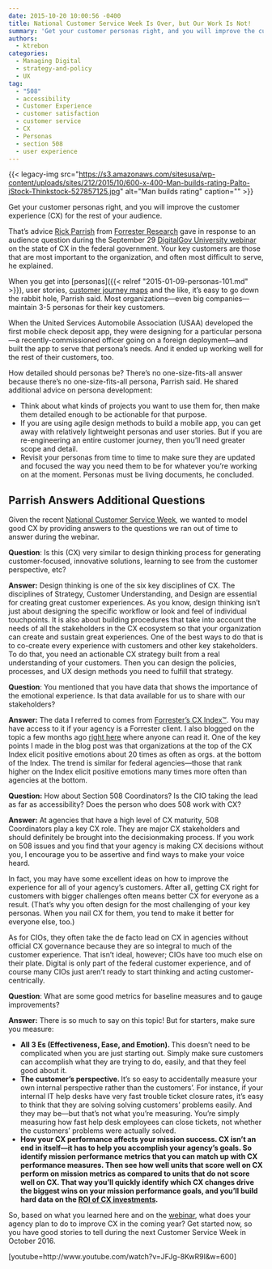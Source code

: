 ```yaml
---
date: 2015-10-20 10:00:56 -0400
title: National Customer Service Week Is Over, but Our Work Is Not!
summary: 'Get your customer personas right, and you will improve the customer experience (CX) for the rest of your audience. That&#8217;s advice Rick Parrish from Forrester Research gave in response to an audience question during the September 29 DigitalGov University webinar on the state of CX in the federal government. Your key customers are those that are most important to the organization, and often most'
authors:
  - ktrebon
categories:
  - Managing Digital
  - strategy-and-policy
  - UX
tag:
  - "508"
  - accessibility
  - Customer Experience
  - customer satisfaction
  - customer service
  - CX
  - Personas
  - section 508
  - user experience
---
```


{{< legacy-img src="https://s3.amazonaws.com/sitesusa/wp-content/uploads/sites/212/2015/10/600-x-400-Man-builds-rating-Palto-iStock-Thinkstock-527857125.jpg" alt="Man builds rating" caption="" >}} 

Get your customer personas right, and you will improve the customer experience (CX) for the rest of your audience.

That&#8217;s advice [Rick Parrish](https://www.forrester.com/Rick%20Parrish) from [Forrester Research](https://www.forrester.com/home/) gave in response to an audience question during the September 29 [DigitalGov University webinar](https://www.youtube.com/watch?v=JFJg-8KwR9I) on the state of CX in the federal government. Your key customers are those that are most important to the organization, and often most difficult to serve, he explained.

When you get into [personas]({{< relref "2015-01-09-personas-101.md" >}}), user stories, [customer journey maps](http://blogs.forrester.com/maxie_schmidt_subramanian/14-12-08-there_is_a_secret_to_better_cx_metrics_journey_mapping) and the like, it’s easy to go down the rabbit hole, Parrish said. Most organizations—even big companies—maintain 3-5 personas for their key customers.

When the United Services Automobile Association (USAA) developed the first mobile check deposit app, they were designing for a particular persona—a recently-commissioned officer going on a foreign deployment—and built the app to serve that persona’s needs. And it ended up working well for the rest of their customers, too.

How detailed should personas be? There’s no one-size-fits-all answer because there’s no one-size-fits-all persona, Parrish said. He shared additional advice on persona development:

  * Think about what kinds of projects you want to use them for, then make them detailed enough to be actionable for that purpose.
  * If you are using agile design methods to build a mobile app, you can get away with relatively lightweight personas and user stories. But if you are re-engineering an entire customer journey, then you’ll need greater scope and detail.
  * Revisit your personas from time to time to make sure they are updated and focused the way you need them to be for whatever you’re working on at the moment. Personas must be living documents, he concluded.

## Parrish Answers Additional Questions

Given the recent [National Customer Service Week](http://www.csweek.com/customer_service_week.php), we wanted to model good CX by providing answers to the questions we ran out of time to answer during the webinar.

**Question**: Is this (CX) very similar to design thinking process for generating customer-focused, innovative solutions, learning to see from the customer perspective, etc?

**Answer:** Design thinking is one of the six key disciplines of CX. The disciplines of Strategy, Customer Understanding, and Design are essential for creating great customer experiences. As you know, design thinking isn’t just about designing the specific workflow or look and feel of individual touchpoints. It is also about building procedures that take into account the needs of all the stakeholders in the CX ecosystem so that your organization can create and sustain great experiences. One of the best ways to do that is to co-create every experience with customers and other key stakeholders. To do that, you need an actionable CX strategy built from a real understanding of your customers. Then you can design the policies, processes, and UX design methods you need to fulfill that strategy.

**Question**: You mentioned that you have data that shows the importance of the emotional experience. Is that data available for us to share with our stakeholders?

**Answer:** The data I referred to comes from [Forrester’s CX Index™](http://blogs.forrester.com/michael_gazala/15-10-06-forresters_customer_experience_index_q3_2015_its_hard_being_an_optimist)</span><span style="font-weight: 400">. You may have access to it if your agency is a Forrester client. I also blogged on the topic a few months ago </span>[<span style="font-weight: 400">right here</span>](http://blogs.forrester.com/rick_parrish/15-04-30-federal_agencies_must_focus_on_emotion_to_create_great_government_customer_experiences) <span style="font-weight: 400">where anyone can read it. One of the key points I made in the blog post was that </span><span style="font-weight: 400">organizations at the top of the CX Index elicit positive emotions about 20 times as often as orgs. at the bottom of the Index. The trend is similar for federal agencies—those that rank higher on the Index elicit positive emotions many times more often than agencies at the bottom.</p> 

<p>
  <strong>Question:</strong> How about Section 508 Coordinators? Is the CIO taking the lead as far as accessibility? Does the person who does 508 work with CX?
</p>

<p>
  <b>Answer:</b> At agencies that have a high level of CX maturity, 508 Coordinators play a key CX role. They are major CX stakeholders and should definitely be brought into the decisionmaking process. If you work on 508 issues and you find that your agency is making CX decisions without you, I encourage you to be assertive and find ways to make your voice heard.
</p>

<p>
  In fact, you may have some excellent ideas on how to improve the experience for all of your agency’s customers. After all, getting CX right for customers with bigger challenges often means better CX for everyone as a result. (That’s why you often design for the most challenging of your key personas. When you nail CX for them, you tend to make it better for everyone else, too.)
</p>

<p>
  As for CIOs, they often take the de facto lead on CX in agencies without official CX governance because they are so integral to much of the customer experience. That isn’t ideal, however; CIOs have too much else on their plate. Digital is only part of the federal customer experience, and of course many CIOs just aren’t ready to start thinking and acting customer-centrically.
</p>

<p>
  <strong>Question</strong>: What are some good metrics for baseline measures and to gauge improvements?
</p>

<p>
  <b>Answer:</b> There is so much to say on this topic! But for starters, make sure you measure:
</p>

<ul>
  <li>
    <b>All 3 Es (Effectiveness, Ease, and Emotion). </b>This doesn’t need to be complicated when you are just starting out. Simply make sure customers can accomplish what they are trying to do, easily, and that they feel good about it.
  </li>
  <li>
    <b>The customer’s perspective. </b>It’s so easy to accidentally measure your own internal perspective rather than the customers’. For instance, if your internal IT help desks have very fast trouble ticket closure rates, it’s easy to think that they are solving solving customers’ problems easily. And they may be—but that’s not what you’re measuring. You’re simply measuring how fast help desk employees can close tickets, not whether the customers’ problems were actually solved.
  </li>
  <li>
    <b><b>How your CX performance affects your mission success.</b> CX isn’t an end in itself—it has to help you accomplish your agency’s goals. So identify mission performance metrics that you can match up with CX performance measures. Then see how well units that score well on CX perform on mission metrics as compared to units that do not score well on CX. That way you’ll quickly identify which CX changes drive the biggest wins on your mission performance goals, and you’ll build hard data on the <a href="http://blogs.forrester.com/harley_manning/15-07-15-better_customer_experience_correlates_with_higher_revenue_growth_in_most_industries">ROI of CX investments</a>.</b>
  </li>
</ul>

<p>
  <b></b>So, based on what you learned here and on the <a href="https://www.youtube.com/watch?v=fI6o7hxSJQw">webinar</a>, what does your agency plan to do to improve CX in the coming year? Get started now, so you have good stories to tell during the next Customer Service Week in October 2016.
</p>

<p>
  [youtube=http://www.youtube.com/watch?v=JFJg-8KwR9I&w=600]
</p>

<p>
   
</p>